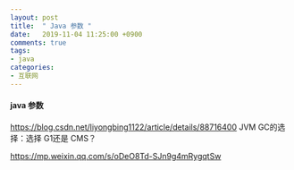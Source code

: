 ```yaml
---
layout: post
title:  " Java 参数 "
date:   2019-11-04 11:25:00 +0900
comments: true
tags:
- java
categories:
- 互联网
---
```

#### java 参数
https://blog.csdn.net/liyongbing1122/article/details/88716400
JVM GC的选择：选择 G1还是 CMS？

https://mp.weixin.qq.com/s/oDeO8Td-SJn9g4mRygqtSw